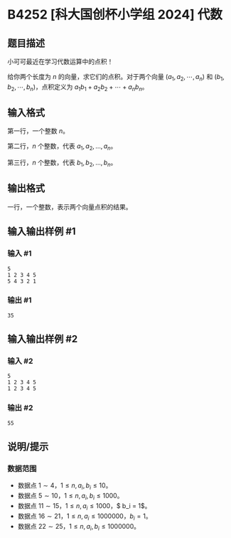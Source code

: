 # B4252 [科大国创杯小学组 2024] 代数

## 题目描述

小可可最近在学习代数运算中的点积！

给你两个长度为 $n$ 的向量，求它们的点积。对于两个向量 $(a_1, a_2, \cdots, a_n)$ 和 $(b_1, b_2, \cdots, b_n)$，点积定义为 $a_1b_1 + a_2b_2 + \cdots + a_nb_n$。

## 输入格式

第一行，一个整数 $n$。

第二行，$n$ 个整数，代表 $a_1, a_2, \ldots, a_n$。

第三行，$n$ 个整数，代表 $b_1, b_2, \ldots, b_n$。

## 输出格式

一行，一个整数，表示两个向量点积的结果。

## 输入输出样例 #1

### 输入 #1

```
5
1 2 3 4 5
5 4 3 2 1
```

### 输出 #1

```
35
```

## 输入输出样例 #2

### 输入 #2

```
5
1 2 3 4 5
1 2 3 4 5
```

### 输出 #2

```
55
```

## 说明/提示

### 数据范围

- 数据点 $1 \sim 4$，$1 \leq n, a_i, b_i \leq 10$。
- 数据点 $5 \sim 10$，$1 \leq n, a_i, b_i \leq 1000$。
- 数据点 $11 \sim 15$，$1 \leq n,a_i \leq 1000$，$ b_i = 1$。
- 数据点 $16 \sim 21$，$1 \leq n,a_i \leq 1000000$，$b_i = 1$。
- 数据点 $22 \sim 25$，$1 \leq n, a_i, b_i \leq 1000000$。